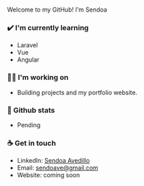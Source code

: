 <img src= ""></img>
<br>
<br>
Welcome to my GitHub! I'm Sendoa

### ✔️ I'm currently learning
- Laravel
- Vue
- Angular

### 👩‍💻 I'm working on
- Building projects and my portfolio website.

### 💠 Github stats
- Pending

### ☕ Get in touch
- LinkedIn: <a href = "www.linkedin.com/in/sendoa-avedillo">Sendoa Avedillo</a>
- Email: sendoave@gmail.com
- Website: coming soon
